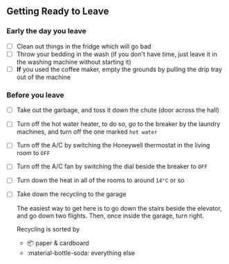 ## Getting Ready to Leave

### Early the day you leave

- [ ] Clean out things in the fridge which will go bad
- [ ] Throw your bedding in the wash (if you don't have time, just leave it in the washing machine without starting it)
- [ ] **If** you used the coffee maker, empty the grounds by pulling the drip tray out of the machine

### Before you leave

- [ ] Take out the garbage, and toss it down the chute (door across the hall)
- [ ] Turn off the hot water heater, to do so, go to the breaker by the laundry machines, and turn off the one marked `hot water`
- [ ] Turn off the A/C by switching the Honeywell thermostat in the living room to `OFF`
- [ ] Turn off the A/C fan by switching the dial beside the breaker to `OFF`
- [ ] Turn down the heat in all of the rooms to around `14°C` or so
- [ ] Take down the recycling to the garage

  	The easiest way to get here is to go down the stairs beside the elevator, and go down two flights. Then, once inside the garage, turn right.

  	Recycling is sorted by 

  	- :package: paper & cardboard
  	- :material-bottle-soda: everything else
